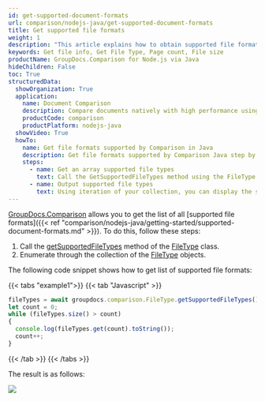 ```yaml
---
id: get-supported-document-formats
url: comparison/nodejs-java/get-supported-document-formats
title: Get supported file formats
weight: 1
description: "This article explains how to obtain supported file formats list when viewing documents with GroupDocs.Comparison within your Java applications."
keywords: Get file info, Get File Type, Page count, File size
productName: GroupDocs.Comparison for Node.js via Java
hideChildren: False
toc: True
structuredData:
  showOrganization: True
  application:
    name: Document Comparison
    description: Compare documents natively with high performance using JavaScript language and GroupDocs.Comparison for Node.js via Java
    productCode: comparison
    productPlatform: nodejs-java
  showVideo: True
  howTo:
    name: Get file formats supported by Comparison in Java
    description: Get file formats supported by Comparison Java step by step
    steps:
      - name: Get an array supported file types
        text: Call the GetSupportedFileTypes method using the FileType object. Additional OrderBy method can be sorting rezulting array, it using lambda expression as parameter. And assign the result to a collection with a FileType data type, with the possibility of iteration.
      - name: Output supported file types
        text: Using iteration of your collection, you can display the supported data types, for example, to the console.
---
```


[GroupDocs.Comparison](https://products.groupdocs.com/comparison/nodejs-java) allows you to get the list of all [supported file formats]({{< ref "comparison/nodejs-java/getting-started/supported-document-formats.md" >}}). To do this, follow these steps:

1. Call the [getSupportedFileTypes](https://reference.groupdocs.com/comparison/nodejs-java/com.groupdocs.comparison.result/filetype/#getSupportedFileTypes--) method of the [FileType](https://reference.groupdocs.com/comparison/nodejs-java/com.groupdocs.comparison.result/filetype/) class.
2. Enumerate through the collection of the [FileType](https://reference.groupdocs.com/comparison/nodejs-java/com.groupdocs.comparison.result/filetype/) objects.

The following code snippet shows how to get list of supported file formats:

{{< tabs "example1">}}
{{< tab "Javascript" >}}
```javascript
fileTypes = await groupdocs.comparison.FileType.getSupportedFileTypes();
let count = 0;
while (fileTypes.size() > count) 
{
  console.log(fileTypes.get(count).toString());
  count++;
}
```
{{< /tab >}}
{{< /tabs >}}

The result is as follows:

![](/comparison/nodejs-java/images/get-supported-formats.png)
